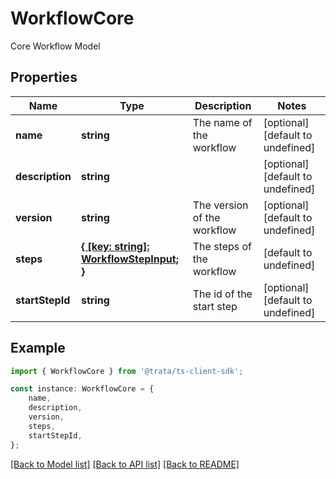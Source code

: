 # WorkflowCore

Core Workflow Model

## Properties

Name | Type | Description | Notes
------------ | ------------- | ------------- | -------------
**name** | **string** | The name of the workflow | [optional] [default to undefined]
**description** | **string** |  | [optional] [default to undefined]
**version** | **string** | The version of the workflow | [optional] [default to undefined]
**steps** | [**{ [key: string]: WorkflowStepInput; }**](WorkflowStepInput.md) | The steps of the workflow | [default to undefined]
**startStepId** | **string** | The id of the start step | [optional] [default to undefined]

## Example

```typescript
import { WorkflowCore } from '@trata/ts-client-sdk';

const instance: WorkflowCore = {
    name,
    description,
    version,
    steps,
    startStepId,
};
```

[[Back to Model list]](../README.md#documentation-for-models) [[Back to API list]](../README.md#documentation-for-api-endpoints) [[Back to README]](../README.md)
